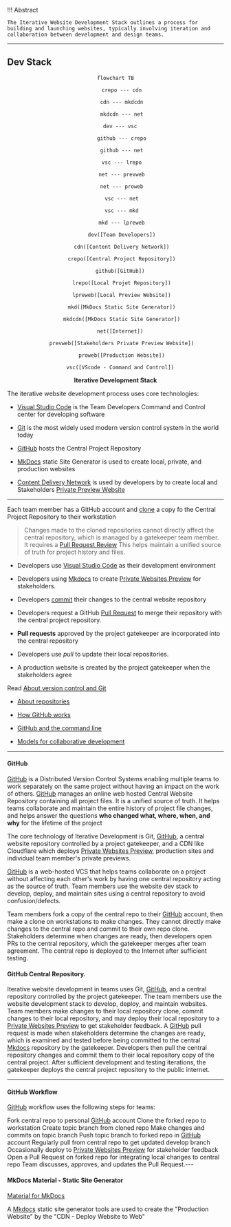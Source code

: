 
!!! Abstract 

	The Iterative Website Development Stack outlines a process for building and launching websites, typically involving iteration and collaboration between development and design teams.

---

## Dev Stack

<div style="text-align: center;">

``` mermaid
flowchart TB
	
	crepo --- cdn

	cdn --- mkdcdn

	mkdcdn --- net

	dev --- vsc 

	github --- crepo

	github --- net
	
	vsc --- lrepo
	
	net --- prevweb

	net --- proweb

	vsc --- net

	vsc --- mkd

	mkd --- lpreweb

	dev([Team Developers])

	cdn([Content Delivery Network])

	crepo([Central Project Repository])

	github([GitHub]) 

	lrepo([Local Projet Repository])

	lpreweb([Local Preview Website])

	mkd([MkDocs Static Site Generator])

	mkdcdn([MkDocs Static Site Generator])

	net([Internet]) 
	
	prevweb([Stakeholders Private Preview Website])

	proweb([Production Website])

	vsc([VScode - Command and Control]) 

```
<b>Iterative  Development Stack</b>
</div>

The iterative website development process uses core technologies:

- [Visual Studio Code](vscode.md) is the Team Developers Command and Control center	for developing software
  
- [Git](git.md) is the most widely used modern version control system in the world today

- [GitHub](github.md) hosts the Central Project Repository

- [MkDocs](mkdocs.md) static Site Generator is used to create local, private, and production websites

- [Content Delivery Network](deploy.md) is used by developers by to create local and Stakeholders [Private Preview Website](preview.md)

---

Each team member has a GitHub account and [clone](git.md#clone) a copy fo the Central Project Repository to their workstation


  >Changes made to the cloned repositories cannot directly affect the central repository, which is managed by a gatekeeper team member. It requires a [Pull Request Review](https://docs.github.com/en/pull-requests/collaborating-with-pull-requests/reviewing-changes-in-pull-requests/about-pull-request-reviews) This helps maintain a unified source of truth for project history and files.

- Developers use [Visual Studio Code](vscode.md) as their development environment
  
- Developers using [Mkdocs](https://www.mkdocs.org) to create [Private Websites Preview](preview.md) for stakeholders.

- Developers [commit](git.md#commit) their changes to the central website repository

- Developers request a GitHub [Pull Request](https://docs.github.com/en/pull-requests/collaborating-with-pull-requests/reviewing-changes-in-pull-requests/about-pull-request-reviews) to merge their repository with the central project repository.

- **Pull requests** approved by the project gatekeeper are incorporated into the central repository

- Developers use *pull* to update their local repositories.

- A production website is created by the project gatekeeper when the stakeholders agree


Read [About version control and Git](https://docs.github.com/en/get-started/using-git/about-git#about-version-control-and-git) 

- [About repositories](https://docs.github.com/en/get-started/using-git/about-git#about-repositories)

- [How GitHub works](https://docs.github.com/en/get-started/using-git/about-git#how-github-works)

- [GitHub and the command line](https://docs.github.com/en/get-started/using-git/about-git#github-and-the-command-line)

- [Models for collaborative development](https://docs.github.com/en/get-started/using-git/about-git#about-version-control-and-git)

---

#### GitHub

[GitHub](github.md) is a Distributed Version Control Systems enabling multiple teams to work separately on the same project without having an impact on the work of others. [GitHub](github.md) manages an online web hosted Central Website Repository containing all project files. It is a unified source of truth. It helps teams collaborate and maintain the entire history of project file changes, and helps answer the questions **who changed what, where, when, and why** for the lifetime of the project

The core technology of Iterative Development is Git, [GitHub](github.md), a central website repository controlled by a project gatekeeper, and a CDN like Cloudflare which deploys [Private Websites Preview](preview.md), production sites and individual team member's private previews.

[GitHub](github.md) is a web-hosted VCS that helps teams collaborate on a project without affecting each other's work by having one central repository acting as the source of truth. Team members use the website dev stack to develop, deploy, and maintain sites using a central repository to avoid confusion/defects.

Team members fork a copy of the central repo to their [GitHub](github.md) account, then make a clone on workstations to make changes. They cannot directly make changes to the central repo and commit to their own repo clone. Stakeholders determine when changes are ready, then developers open PRs to the central repository, which the gatekeeper merges after team agreement. The central repo is deployed to the Internet after sufficient testing.

#### GitHub Central Repository.  

Iterative website development in teams uses Git, [GitHub](github.md), and a central repository controlled by the project gatekeeper. The team members use the website development stack to develop, deploy, and maintain websites. Team members make changes to their local repository clone, commit changes to their local repository, and may deploy their local repository to a [Private Websites Preview](preview.md) to get stakeholder feedback. A [GitHub](github.md) pull request is made when stakeholders determine the changes are ready, which is examined and tested before being committed to the central [Mkdocs](https://www.mkdocs.org) repository by the gatekeeper. Developers then pull the central repository changes and commit them to their local repository copy of the central project. After sufficient development and testing iterations, the gatekeeper deploys the central project repository to the public internet.

---

#### GitHub Workflow

[GitHub](github.md) workflow uses the following steps for teams:

Fork central repo to personal [GitHub](github.md) account
Clone the forked repo to workstation
Create topic branch from cloned repo
Make changes and commits on topic branch
Push topic branch to forked repo in [GitHub](github.md) account
Regularly pull from central repo to get updated develop branch
Occasionally deploy to [Private Websites Preview](preview.md) for stakeholder feedback
Open a Pull Request on forked repo for integrating local changes to central repo
Team discusses, approves, and updates the Pull Request.---

#### MkDocs Material - Static Site Generator

[Material for MkDocs](https://squidfunk.github.io/mkdocs-material/)

  
A [Mkdocs](https://www.mkdocs.org) static site generator tools are used to create the "Production Website" by the "CDN - Deploy Website to Web"


